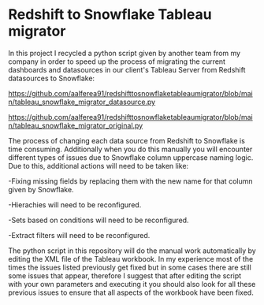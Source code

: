 # Redshift to Snowflake Tableau migrator

In this project I recycled a python script given by another team from my company in order to speed up the process of migrating the current dashboards and datasources in our client's Tableau Server from Redshift datasources to Snowflake:

https://github.com/aalferea91/redshifttosnowflaketableaumigrator/blob/main/tableau_snowflake_migrator_datasource.py

https://github.com/aalferea91/redshifttosnowflaketableaumigrator/blob/main/tableau_snowflake_migrator_original.py

The process of changing each data source from Redshift to Snowflake is time consuming. Additionally when you do this manually you will encounter different types of issues due to Snowflake column uppercase naming logic. Due to this, additional actions will need to be taken like:

-Fixing missing fields by replacing them with the new name for that column given by Snowflake.

-Hierachies will need to be reconfigured.

-Sets based on conditions will need to be reconfigured.

-Extract filters will need to be reconfigured.

The python script in this repository will do the manual work automatically by editing the XML file of the Tableau workbook. In my experience most of the times the issues listed previously get fixed but in some cases there are still some issues that appear, therefore I suggest that after editing the script with your own parameters and executing it you should also look for all these previous issues to ensure that all aspects of the workbook have been fixed.

